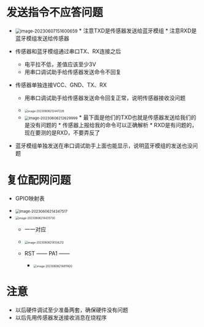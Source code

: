 # 发送指令不应答问题

* <img src="https://cvp.oss-cn-shanghai.aliyuncs.com/picgo/202306071516877.png" alt="image-20230607151600659" style="zoom: 80%;" />
  * 注意TXD是传感器发送给蓝牙模组
  * 注意RXD是蓝牙模组发送给传感器

* 传感器和蓝牙模组通过串口TX、RX连接之后

  * 电平拉不低，差值应该至少3V
  * 用串口调试助手给传感器发送命令不回复

* 传感器单独连接VCC、GND、TX、RX

  * 用串口调试助手给传感器发送命令回复正常，说明传感器接收没问题
  * <img src="https://cvp.oss-cn-shanghai.aliyuncs.com/picgo/202306062124690.png" alt="image-20230606212447226" style="zoom:50%;" />

  * <img src="https://cvp.oss-cn-shanghai.aliyuncs.com/picgo/202306062126073.png" alt="image-20230606212629999" style="zoom: 67%;" />
    * 最下面是他们的TXD也就是传感器发送给我们的是没有问题的
      * 传感器上报给我的命令可以正确解析
    * RXD是有问题的，现在要测的是RXD，不要弄反了
* 蓝牙模组单独发送在串口调试助手上面也能显示，说明蓝牙模组的发送也没问题



# 复位配网问题

* GPIO映射表

* <img src="https://cvp.oss-cn-shanghai.aliyuncs.com/picgo/202306062143605.png" alt="image-20230606214347517" style="zoom: 67%;" />

* <img src="https://cvp.oss-cn-shanghai.aliyuncs.com/picgo/202306062144815.png" alt="image-20230606214435730" style="zoom:50%;" />

  * 一一对应
  * <img src="https://cvp.oss-cn-shanghai.aliyuncs.com/picgo/202306062145326.png" alt="image-20230606214534212" style="zoom:50%;" />

  * RST —— PA1 —— 
    * <img src="https://cvp.oss-cn-shanghai.aliyuncs.com/picgo/202306062148984.png" alt="image-20230606214811920" style="zoom:50%;" />





# 注意

* 以后硬件调试至少准备两套，确保硬件没有问题
* 以后先用传感器发送接收消息在烧程序